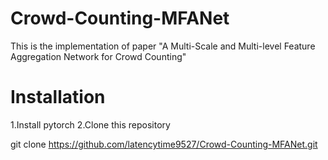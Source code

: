 # Crowd-Counting-MFANet
This is the implementation of paper "A Multi-Scale and Multi-level Feature Aggregation Network for Crowd Counting"

# Installation

1.Install pytorch
2.Clone this repository

git clone https://github.com/latencytime9527/Crowd-Counting-MFANet.git
